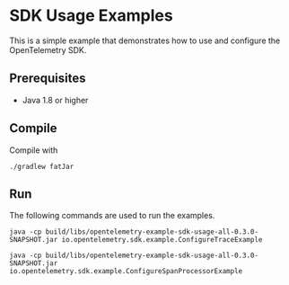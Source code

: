 # SDK Usage Examples

This is a simple example that demonstrates how to use and configure the OpenTelemetry SDK. 

## Prerequisites
* Java 1.8 or higher


## Compile
Compile with 
```shell script
./gradlew fatJar
```

## Run

The following commands are used to run the examples.
```shell script
java -cp build/libs/opentelemetry-example-sdk-usage-all-0.3.0-SNAPSHOT.jar io.opentelemetry.sdk.example.ConfigureTraceExample
```
```shell script
java -cp build/libs/opentelemetry-example-sdk-usage-all-0.3.0-SNAPSHOT.jar io.opentelemetry.sdk.example.ConfigureSpanProcessorExample
```
